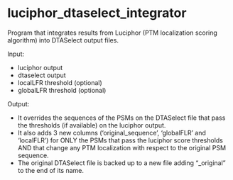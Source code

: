 ﻿# luciphor\_dtaselect\_integratorProgram that integrates results from Luciphor (PTM localization scoring algorithm) into DTASelect output files.Input:  - luciphor output  - dtaselect output- localLFR threshold (optional)- globalLFR threshold (optional) Output:- It overrides the sequences of the PSMs on the DTASelect file that pass the thresholds (if available) on the luciphor output. - It also adds 3 new columns (‘original_sequence’, ‘globalFLR’ and ‘localFLR’) for ONLY the PSMs that pass the luciphor score thresholds AND that change any PTM localization with respect to the original PSM sequence. - The original DTASelect file is backed up to a new file adding “_original” to the end of its name. 